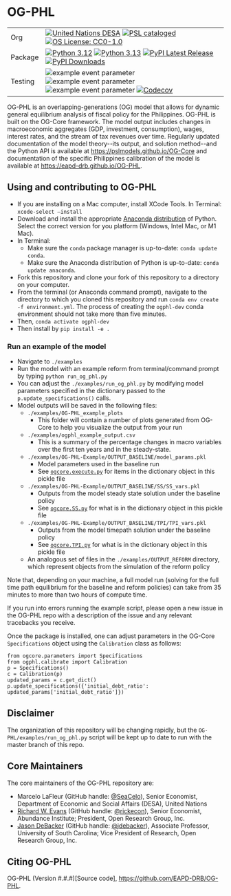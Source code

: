# OG-PHL

| | |
| --- | --- |
| Org | [![United Nations DESA](https://img.shields.io/badge/United%20Nations%20DESA-blue)](https://www.un.org/en/desa) [![PSL cataloged](https://img.shields.io/badge/PSL-cataloged-a0a0a0.svg)](https://www.PSLmodels.org) [![OS License: CC0-1.0](https://img.shields.io/badge/OS%20License-CC0%201.0-yellow)](https://github.com/EAPD-DRB/OG-PHL/blob/main/LICENSE) |
| Package | [![Python 3.12](https://img.shields.io/badge/python-3.12-blue.svg)](https://www.python.org/downloads/release/python-3129/) [![Python 3.13](https://img.shields.io/badge/python-3.13-blue.svg)](https://www.python.org/downloads/release/python-3137/) [![PyPI Latest Release](https://img.shields.io/pypi/v/ogphl.svg)](https://pypi.org/project/ogphl/) [![PyPI Downloads](https://img.shields.io/pypi/dm/ogphl.svg?label=PyPI%20downloads)](https://pypi.org/project/ogphl/) |
| Testing | ![example event parameter](https://github.com/EAPD-DRB/OG-PHL/actions/workflows/build_and_test.yml/badge.svg?branch=main) ![example event parameter](https://github.com/EAPD-DRB/OG-PHL/actions/workflows/deploy_docs.yml/badge.svg?branch=main) ![example event parameter](https://github.com/EAPD-DRB/OG-PHL/actions/workflows/check_format.yml/badge.svg?branch=main) [![Codecov](https://codecov.io/gh/EAPD-DRB/OG-PHL/branch/main/graph/badge.svg)](https://codecov.io/gh/EAPD-DRB/OG-PHL) |

OG-PHL is an overlapping-generations (OG) model that allows for dynamic general equilibrium analysis of fiscal policy for the Philippines. OG-PHL is built on the OG-Core framework. The model output includes changes in macroeconomic aggregates (GDP, investment, consumption), wages, interest rates, and the stream of tax revenues over time. Regularly updated documentation of the model theory--its output, and solution method--and the Python API is available at https://pslmodels.github.io/OG-Core and documentation of the specific Philippines calibration of the model is available at https://eapd-drb.github.io/OG-PHL.


## Using and contributing to OG-PHL

* If you are installing on a Mac computer, install XCode Tools. In Terminal: `xcode-select —install`
* Download and install the appropriate [Anaconda distribution](https://www.anaconda.com/products/distribution#Downloads) of Python. Select the correct version for you platform (Windows, Intel Mac, or M1 Mac).
* In Terminal:
  * Make sure the `conda` package manager is up-to-date: `conda update conda`.
  * Make sure the Anaconda distribution of Python is up-to-date: `conda update anaconda`.
* Fork this repository and clone your fork of this repository to a directory on your computer.
* From the terminal (or Anaconda command prompt), navigate to the directory to which you cloned this repository and run `conda env create -f environment.yml`. The process of creating the `ogphl-dev` conda environment should not take more than five minutes.
* Then, `conda activate ogphl-dev`
* Then install by `pip install -e .`
### Run an example of the model
* Navigate to `./examples`
* Run the model with an example reform from terminal/command prompt by typing `python run_og_phl.py`
* You can adjust the `./examples/run_og_phl.py` by modifying model parameters specified in the dictionary passed to the `p.update_specifications()` calls.
* Model outputs will be saved in the following files:
  * `./examples/OG-PHL_example_plots`
    * This folder will contain a number of plots generated from OG-Core to help you visualize the output from your run
  * `./examples/ogphl_example_output.csv`
    * This is a summary of the percentage changes in macro variables over the first ten years and in the steady-state.
  * `./examples/OG-PHL-Example/OUTPUT_BASELINE/model_params.pkl`
    * Model parameters used in the baseline run
    * See [`ogcore.execute.py`](https://github.com/PSLmodels/OG-Core/blob/master/ogcore/execute.py) for items in the dictionary object in this pickle file
  * `./examples/OG-PHL-Example/OUTPUT_BASELINE/SS/SS_vars.pkl`
    * Outputs from the model steady state solution under the baseline policy
    * See [`ogcore.SS.py`](https://github.com/PSLmodels/OG-Core/blob/master/ogcore/SS.py) for what is in the dictionary object in this pickle file
  * `./examples/OG-PHL-Example/OUTPUT_BASELINE/TPI/TPI_vars.pkl`
    * Outputs from the model timepath solution under the baseline policy
    * See [`ogcore.TPI.py`](https://github.com/PSLmodels/OG-Core/blob/master/ogcore/TPI.py) for what is in the dictionary object in this pickle file
  * An analogous set of files in the `./examples/OUTPUT_REFORM` directory, which represent objects from the simulation of the reform policy

Note that, depending on your machine, a full model run (solving for the full time path equilibrium for the baseline and reform policies) can take from 35 minutes to more than two hours of compute time.

If you run into errors running the example script, please open a new issue in the OG-PHL repo with a description of the issue and any relevant tracebacks you receive.

Once the package is installed, one can adjust parameters in the OG-Core `Specifications` object using the `Calibration` class as follows:

```
from ogcore.parameters import Specifications
from ogphl.calibrate import Calibration
p = Specifications()
c = Calibration(p)
updated_params = c.get_dict()
p.update_specifications({'initial_debt_ratio': updated_params['initial_debt_ratio']})
```

## Disclaimer
The organization of this repository will be changing rapidly, but the `OG-PHL/examples/run_og_phl.py` script will be kept up to date to run with the master branch of this repo.

## Core Maintainers

The core maintainers of the OG-PHL repository are:

* Marcelo LaFleur (GitHub handle: [@SeaCelo](https://github.com/SeaCelo)), Senior Economist, Department of Economic and Social Affairs (DESA), United Nations
* [Richard W. Evans](https://sites.google.com/site/rickecon/) (GitHub handle: [@rickecon](https://github.com/rickecon)), Senior Economist, Abundance Institute; President, Open Research Group, Inc.
* [Jason DeBacker](https://jasondebacker.com) (GitHub handle: [@jdebacker](https://github.com/jdebacker)), Associate Professor, University of South Carolina; Vice President of Research, Open Research Group, Inc.

## Citing OG-PHL

OG-PHL (Version #.#.#)[Source code], https://github.com/EAPD-DRB/OG-PHL.
